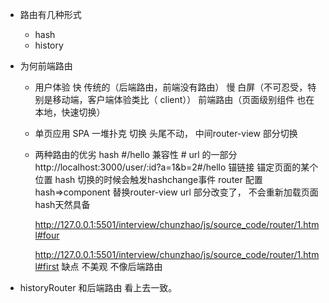 - 路由有几种形式
  - hash
  - history 
- 为何前端路由
  - 用户体验 快
    传统的（后端路由，前端没有路由） 慢 白屏（不可忍受，特别是移动端，客户端体验类比（ client））
    前端路由（页面级别组件 也在本地，快速切换）
  - 单页应用 SPA 
    一堆扑克 切换 头尾不动， 中间router-view 部分切换 
  - 两种路由的优劣
    hash #/hello  兼容性 # url 的一部分
    http://localhost:3000/user/:id?a=1&b=2#/hello 锚链接 锚定页面的某个位置
    hash 切换的时候会触发hashchange事件 router 配置 
    hash=>component  替换router-view 
    url 部分改变了， 不会重新加载页面 hash天然具备

    http://127.0.0.1:5501/interview/chunzhao/js/source_code/router/1.html#four

    http://127.0.0.1:5501/interview/chunzhao/js/source_code/router/1.html#first
    缺点 不美观 不像后端路由

- historyRouter  和后端路由 看上去一致。